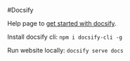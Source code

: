 #Docsify

Help page to [get started with docsify](https://docsify.js.org/#/quickstart).

Install docsify cli:
`npm i docsify-cli -g`

Run website locally:
`docsify serve docs`